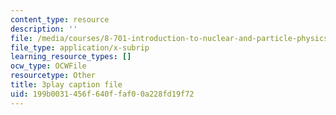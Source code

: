 ```yaml
---
content_type: resource
description: ''
file: /media/courses/8-701-introduction-to-nuclear-and-particle-physics-fall-2020/199b0031456f640ffaf00a228fd19f72_RFiXkal1vfM.srt
file_type: application/x-subrip
learning_resource_types: []
ocw_type: OCWFile
resourcetype: Other
title: 3play caption file
uid: 199b0031-456f-640f-faf0-0a228fd19f72
---
```

